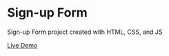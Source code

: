 # Sign-up Form

Sign-up Form project created with HTML, CSS, and JS

[Live Demo](https://cbentley.github.io/sign-up-form/)